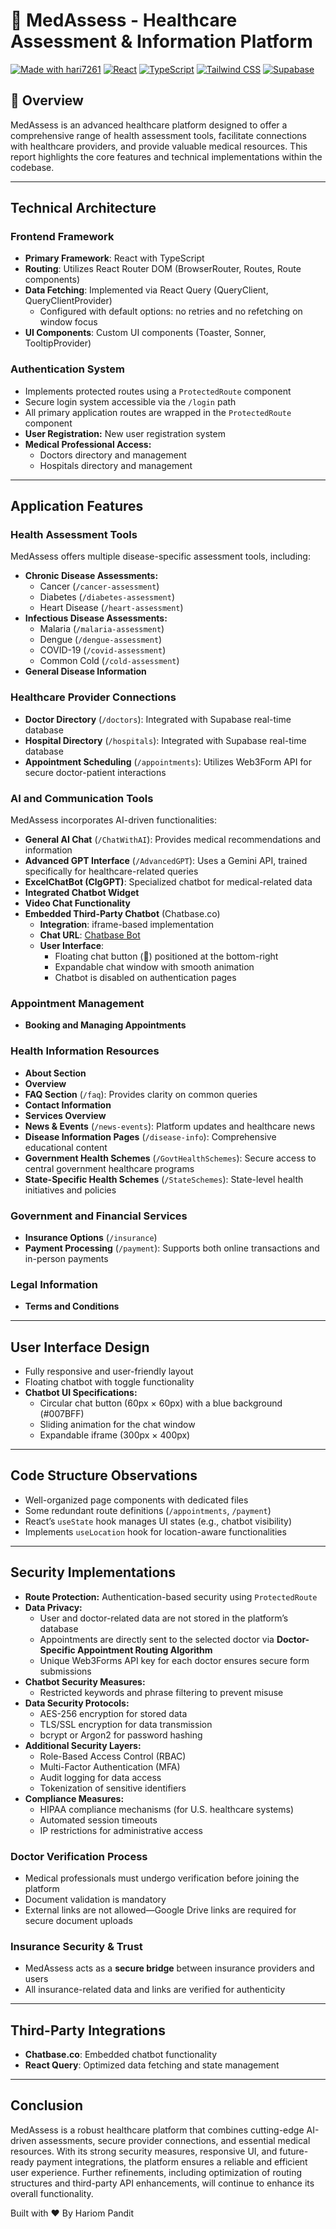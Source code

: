 # 🏥 MedAssess - Healthcare Assessment & Information Platform

[![Made with hari7261](https://img.shields.io/badge/Made%20with-hari7261-ff69b4.svg)](https://hariompandit.me/)
[![React](https://img.shields.io/badge/React-18.3.1-blue.svg)](https://reactjs.org/)
[![TypeScript](https://img.shields.io/badge/TypeScript-5.5.3-blue.svg)](https://www.typescriptlang.org/)
[![Tailwind CSS](https://img.shields.io/badge/Tailwind%20CSS-3.4.11-blue.svg)](https://tailwindcss.com/)
[![Supabase](https://img.shields.io/badge/Supabase-Database-green.svg)](https://supabase.io/)


## 🌟 Overview

MedAssess is an advanced healthcare platform designed to offer a comprehensive range of health assessment tools, facilitate connections with healthcare providers, and provide valuable medical resources. This report highlights the core features and technical implementations within the codebase.

---

## **Technical Architecture**

### **Frontend Framework**
- **Primary Framework**: React with TypeScript
- **Routing**: Utilizes React Router DOM (BrowserRouter, Routes, Route components)
- **Data Fetching**: Implemented via React Query (QueryClient, QueryClientProvider)
  - Configured with default options: no retries and no refetching on window focus
- **UI Components**: Custom UI components (Toaster, Sonner, TooltipProvider)

### **Authentication System**
- Implements protected routes using a `ProtectedRoute` component
- Secure login system accessible via the `/login` path
- All primary application routes are wrapped in the `ProtectedRoute` component
- **User Registration:** New user registration system
- **Medical Professional Access:**
  - Doctors directory and management
  - Hospitals directory and management

---

## **Application Features**

### **Health Assessment Tools**
MedAssess offers multiple disease-specific assessment tools, including:
- **Chronic Disease Assessments:**
  - Cancer (`/cancer-assessment`)
  - Diabetes (`/diabetes-assessment`)
  - Heart Disease (`/heart-assessment`)
- **Infectious Disease Assessments:**
  - Malaria (`/malaria-assessment`)
  - Dengue (`/dengue-assessment`)
  - COVID-19 (`/covid-assessment`)
  - Common Cold (`/cold-assessment`)
- **General Disease Information**

### **Healthcare Provider Connections**
- **Doctor Directory** (`/doctors`): Integrated with Supabase real-time database
- **Hospital Directory** (`/hospitals`): Integrated with Supabase real-time database
- **Appointment Scheduling** (`/appointments`): Utilizes Web3Form API for secure doctor-patient interactions

### **AI and Communication Tools**
MedAssess incorporates AI-driven functionalities:
- **General AI Chat** (`/ChatWithAI`): Provides medical recommendations and information
- **Advanced GPT Interface** (`/AdvancedGPT`): Uses a Gemini API, trained specifically for healthcare-related queries
- **ExcelChatBot (ClgGPT)**: Specialized chatbot for medical-related data
- **Integrated Chatbot Widget**
- **Video Chat Functionality**
- **Embedded Third-Party Chatbot** (Chatbase.co)
  - **Integration**: iframe-based implementation
  - **Chat URL**: [Chatbase Bot](https://www.chatbase.co/chatbot-iframe/FyxC_onseWv71CeYviSkg)
  - **User Interface**:
    - Floating chat button (💬) positioned at the bottom-right
    - Expandable chat window with smooth animation
    - Chatbot is disabled on authentication pages

### **Appointment Management**
- **Booking and Managing Appointments**

### **Health Information Resources**
- **About Section**
- **Overview**
- **FAQ Section** (`/faq`): Provides clarity on common queries
- **Contact Information**
- **Services Overview**
- **News & Events** (`/news-events`): Platform updates and healthcare news
- **Disease Information Pages** (`/disease-info`): Comprehensive educational content
- **Government Health Schemes** (`/GovtHealthSchemes`): Secure access to central government healthcare programs
- **State-Specific Health Schemes** (`/StateSchemes`): State-level health initiatives and policies

### **Government and Financial Services**
- **Insurance Options** (`/insurance`)
- **Payment Processing** (`/payment`): Supports both online transactions and in-person payments

### **Legal Information**
- **Terms and Conditions**

---

## **User Interface Design**
- Fully responsive and user-friendly layout
- Floating chatbot with toggle functionality
- **Chatbot UI Specifications:**
  - Circular chat button (60px × 60px) with a blue background (#007BFF)
  - Sliding animation for the chat window
  - Expandable iframe (300px × 400px)

---

## **Code Structure Observations**
- Well-organized page components with dedicated files
- Some redundant route definitions (`/appointments`, `/payment`)
- React’s `useState` hook manages UI states (e.g., chatbot visibility)
- Implements `useLocation` hook for location-aware functionalities

---

## **Security Implementations**
- **Route Protection:** Authentication-based security using `ProtectedRoute`
- **Data Privacy:**
  - User and doctor-related data are not stored in the platform’s database
  - Appointments are directly sent to the selected doctor via **Doctor-Specific Appointment Routing Algorithm**
  - Unique Web3Forms API key for each doctor ensures secure form submissions
- **Chatbot Security Measures:**
  - Restricted keywords and phrase filtering to prevent misuse
- **Data Security Protocols:**
  - AES-256 encryption for stored data
  - TLS/SSL encryption for data transmission
  - bcrypt or Argon2 for password hashing
- **Additional Security Layers:**
  - Role-Based Access Control (RBAC)
  - Multi-Factor Authentication (MFA)
  - Audit logging for data access
  - Tokenization of sensitive identifiers
- **Compliance Measures:**
  - HIPAA compliance mechanisms (for U.S. healthcare systems)
  - Automated session timeouts
  - IP restrictions for administrative access

### **Doctor Verification Process**
- Medical professionals must undergo verification before joining the platform
- Document validation is mandatory
- External links are not allowed—Google Drive links are required for secure document uploads

### **Insurance Security & Trust**
- MedAssess acts as a **secure bridge** between insurance providers and users
- All insurance-related data and links are verified for authenticity

---

## **Third-Party Integrations**
- **Chatbase.co**: Embedded chatbot functionality
- **React Query**: Optimized data fetching and state management

---

## **Conclusion**
MedAssess is a robust healthcare platform that combines cutting-edge AI-driven assessments, secure provider connections, and essential medical resources. With its strong security measures, responsive UI, and future-ready payment integrations, the platform ensures a reliable and efficient user experience. Further refinements, including optimization of routing structures and third-party API enhancements, will continue to enhance its overall functionality.


Built with ❤️ By Hariom Pandit
